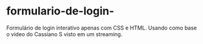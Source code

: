 # formulario-de-login-
   Formulário de login interativo apenas com CSS e HTML. Usando como base o video do Cassiano S  visto em um streaming.
